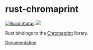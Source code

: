 # rust-chromaprint

[![Build Status](https://travis-ci.org/jameshurst/rust-chromaprint.svg)](https://travis-ci.org/jameshurst/rust-chromaprint)
[![](http://meritbadge.herokuapp.com/chromaprint)](https://crates.io/crates/chromaprint)

Rust bindings to the [Chromaprint](https://acoustid.org/chromaprint) library.

[Documentation](http://jameshurst.github.io/rust-chromaprint/)
